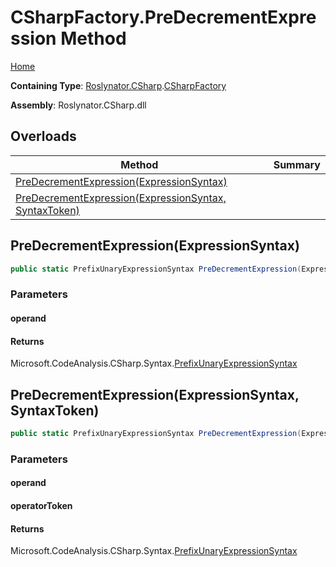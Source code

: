 # CSharpFactory\.PreDecrementExpression Method

[Home](../../../../README.md)

**Containing Type**: [Roslynator.CSharp](../../README.md)\.[CSharpFactory](../README.md)

**Assembly**: Roslynator\.CSharp\.dll

## Overloads

| Method | Summary |
| ------ | ------- |
| [PreDecrementExpression(ExpressionSyntax)](#Roslynator_CSharp_CSharpFactory_PreDecrementExpression_Microsoft_CodeAnalysis_CSharp_Syntax_ExpressionSyntax_) | |
| [PreDecrementExpression(ExpressionSyntax, SyntaxToken)](#Roslynator_CSharp_CSharpFactory_PreDecrementExpression_Microsoft_CodeAnalysis_CSharp_Syntax_ExpressionSyntax_Microsoft_CodeAnalysis_SyntaxToken_) | |

## PreDecrementExpression\(ExpressionSyntax\)<a name="Roslynator_CSharp_CSharpFactory_PreDecrementExpression_Microsoft_CodeAnalysis_CSharp_Syntax_ExpressionSyntax_"></a>

```csharp
public static PrefixUnaryExpressionSyntax PreDecrementExpression(ExpressionSyntax operand)
```

### Parameters

#### operand





#### Returns

Microsoft\.CodeAnalysis\.CSharp\.Syntax\.[PrefixUnaryExpressionSyntax](https://docs.microsoft.com/en-us/dotnet/api/microsoft.codeanalysis.csharp.syntax.prefixunaryexpressionsyntax)

## PreDecrementExpression\(ExpressionSyntax, SyntaxToken\)<a name="Roslynator_CSharp_CSharpFactory_PreDecrementExpression_Microsoft_CodeAnalysis_CSharp_Syntax_ExpressionSyntax_Microsoft_CodeAnalysis_SyntaxToken_"></a>

```csharp
public static PrefixUnaryExpressionSyntax PreDecrementExpression(ExpressionSyntax operand, SyntaxToken operatorToken)
```

### Parameters

#### operand





#### operatorToken





#### Returns

Microsoft\.CodeAnalysis\.CSharp\.Syntax\.[PrefixUnaryExpressionSyntax](https://docs.microsoft.com/en-us/dotnet/api/microsoft.codeanalysis.csharp.syntax.prefixunaryexpressionsyntax)

